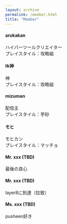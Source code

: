```yaml
---
layout: archive
permalink: /member.html
title: "Member"
---
```


#### arukakan

ハイパーツールクリエイター  
プレイスタイル：攻略組

#### tk神

神  
プレイスタイル：攻略組

#### mizuman

配信主  
プレイスタイル：芋砂

#### モヒ

モヒカン  
プレイスタイル：マッチョ

#### Mr. xxx (TBD)

最後の良心

#### Mr. xxx (TBD)

layer8に到達（拉致）

#### Ms. xxx (TBD)

pusheen好き